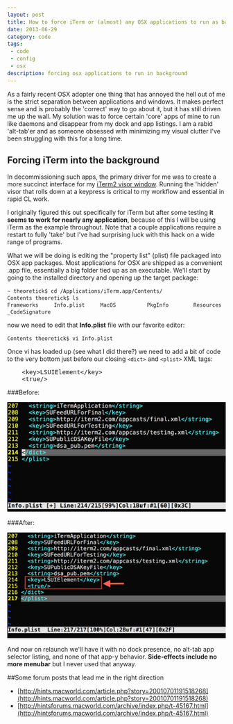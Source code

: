 ```yaml
---
layout: post
title: How to force iTerm or (almost) any OSX applications to run as background process
date: 2013-06-29
category: code
tags:
 - code
 - config
 - osx
description: forcing osx applications to run in background
---
```


As a fairly recent OSX adopter one thing that has annoyed the hell out of me is the strict separation between applications and windows. It makes perfect sense and is probably the 'correct' way to go about it, but it has still driven me up the wall. My solution was to force certain 'core' apps of mine to run like daemons and disappear from my dock and app listings.  I am a rabid 'alt-tab'er and as someone obsessed with minimizing my visual clutter I've been struggling with this for a long time.

## Forcing iTerm into the background

In decommissioning such apps, the primary driver for me was to create a more succinct interface for my [iTerm2 visor window](http://technosophos.com/content/configure-iterm2-act-visor).  Running the 'hidden' visor that rolls down at a keypress is critical to my workflow and essential in rapid CL work.

I originally figured this out specifically for iTerm but after some testing **it seems to work for nearly any application**, because of this I will be using iTerm as the example throughout.  Note that a couple applications require a restart to fully 'take' but I've had surprising luck with this hack on a wide range of programs.

What we will be doing is editing the "property list" (plist) file packaged into OSX app packages.  Most applications for OSX are shipped as a convenient .app file, essentially a big folder tied up as an executable.  We'll start by going to the installed directory and opening up the target package:

    ~ theoretick$ cd /Applications/iTerm.app/Contents/
    Contents theoretick$ ls
    Frameworks     Info.plist     MacOS          PkgInfo        Resources      _CodeSignature

now we need to edit that **Info.plist** file with our favorite editor:

    Contents theoretick$ vi Info.plist

Once vi has loaded up (see what I did there?) we need to add a bit of code to the very bottom just before our closing <code>&lt;dict&gt;</code> and <code>&lt;plist&gt;</code> XML tags:

<pre>
    &lt;key&gt;LSUIElement&lt;/key&gt;
    &lt;true/&gt;
</pre>

###Before:

![before new key](/storage/iterm-plist-before.png "iTerm Info.plist Before")

###After:

![after new key](/storage/iterm-plist-after.png "iTerm Info.plist After")



And now on relaunch we'll have it with no dock presence, no alt-tab app selector listing, and none of that app-y behavior.  **Side-effects include no more menubar** but I never used that anyway.

##Some forum posts that lead me in the right direction

 * [http://hints.macworld.com/article.php?story=20010701191518268](http://hints.macworld.com/article.php?story=20010701191518268)
 * [http://hintsforums.macworld.com/archive/index.php/t-45167.html](http://hintsforums.macworld.com/archive/index.php/t-45167.html)
